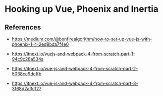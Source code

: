 # Hooking up Vue, Phoenix and Inertia

References
----------

* https://medium.com/@bonfirealgorithm/how-to-set-up-vue-js-with-phoenix-1-4-2ed8bda7f4e0

* https://itnext.io/vuejs-and-webpack-4-from-scratch-part-1-94c9c28a534a

* https://itnext.io/vue-js-and-webpack-4-from-scratch-part-2-5038cc9deffb

* https://itnext.io/vue-js-and-webpack-4-from-scratch-part-3-3f68d2a3c127
